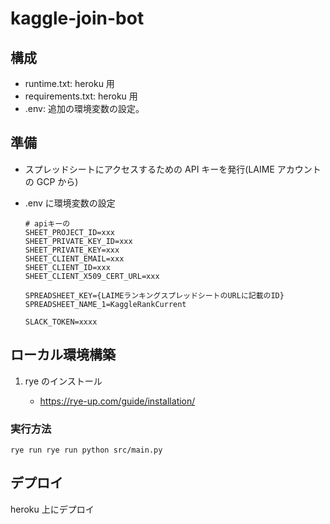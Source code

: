 # kaggle-join-bot

## 構成

- runtime.txt: heroku 用
- requirements.txt: heroku 用
- .env: 追加の環境変数の設定。

## 準備

- スプレッドシートにアクセスするための API キーを発行(LAIME アカウントの GCP から)
- .env に環境変数の設定

  ```
  # apiキーの
  SHEET_PROJECT_ID=xxx
  SHEET_PRIVATE_KEY_ID=xxx
  SHEET_PRIVATE_KEY=xxx
  SHEET_CLIENT_EMAIL=xxx
  SHEET_CLIENT_ID=xxx
  SHEET_CLIENT_X509_CERT_URL=xxx

  SPREADSHEET_KEY={LAIMEランキングスプレッドシートのURLに記載のID}
  SPREADSHEET_NAME_1=KaggleRankCurrent

  SLACK_TOKEN=xxxx
  ```

## ローカル環境構築

1. rye のインストール

   - https://rye-up.com/guide/installation/

### 実行方法

```
rye run rye run python src/main.py
```

## デプロイ

heroku 上にデプロイ
